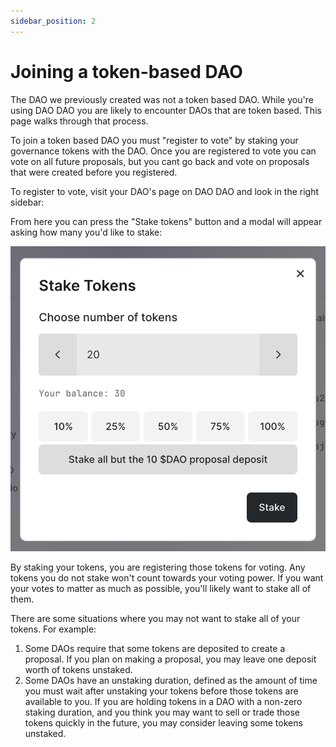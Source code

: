 ```yaml
---
sidebar_position: 2
---
```


# Joining a token-based DAO

The DAO we previously created was not a token based DAO. While you're
using DAO DAO you are likely to encounter DAOs that are token
based. This page walks through that process.

To join a token based DAO you must "register to vote" by staking your
governance tokens with the DAO. Once you are registered to vote you
can vote on all future proposals, but you cant go back and vote on
proposals that were created before you registered.

To register to vote, visit your DAO's page on DAO DAO and look in the
right sidebar:

From here you can press the "Stake tokens" button and a modal will
appear asking how many you'd like to stake:

![](/static/img/quickstart/vote-staking-50.png)

By staking your tokens, you are registering those tokens for
voting. Any tokens you do not stake won't count towards your voting
power. If you want your votes to matter as much as possible, you'll
likely want to stake all of them.

There are some situations where you may not want to stake all of
your tokens. For example:

1. Some DAOs require that some tokens are deposited to create a
   proposal. If you plan on making a proposal, you may leave one
   deposit worth of tokens unstaked.
2. Some DAOs have an unstaking duration, defined as the amount of time
   you must wait after unstaking your tokens before those tokens are
   available to you. If you are holding tokens in a DAO with a
   non-zero staking duration, and you think you may want to sell or
   trade those tokens quickly in the future, you may consider leaving
   some tokens unstaked.

